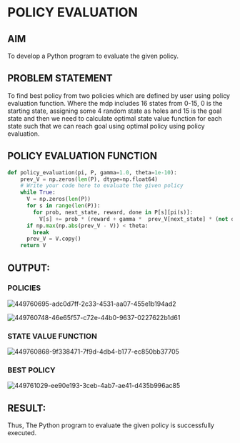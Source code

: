 # POLICY EVALUATION

## AIM
To develop a Python program to evaluate the given policy.

## PROBLEM STATEMENT
To find best policy from two policies which are defined by user using policy evaluation function. Where the mdp includes 16 states from 0-15, 0 is the starting state, assigning some 4 random state as holes and 15 is the goal state and then we need to calculate optimal state value function for each state such that we can reach goal using optimal policy using policy evaluation.
## POLICY EVALUATION FUNCTION
```python
def policy_evaluation(pi, P, gamma=1.0, theta=1e-10):
    prev_V = np.zeros(len(P), dtype=np.float64)
    # Write your code here to evaluate the given policy
    while True:
      V = np.zeros(len(P))
      for s in range(len(P)):
        for prob, next_state, reward, done in P[s][pi(s)]:
          V[s] += prob * (reward + gamma *  prev_V[next_state] * (not done))
      if np.max(np.abs(prev_V - V)) < theta:
        break
      prev_V = V.copy()
    return V
```
## OUTPUT:
### POLICIES
![449760695-adc0d7ff-2c33-4531-aa07-455e1b194ad2](https://github.com/user-attachments/assets/e0155004-0ba1-4723-9abb-3436ebfbdd30)

![449760748-46e65f57-c72e-44b0-9637-0227622b1d61](https://github.com/user-attachments/assets/e49a87b4-a8d6-4d5a-8388-5727a23f34f7)

### STATE VALUE FUNCTION
![449760868-9f338471-7f9d-4db4-b177-ec850bb37705](https://github.com/user-attachments/assets/66dc2e9d-cdc3-464e-9547-7f66320c9733)

### BEST POLICY

![449761029-ee90e193-3ceb-4ab7-ae41-d435b996ac85](https://github.com/user-attachments/assets/00ee7840-d697-4c73-bccf-a12fa0d9ca04)


## RESULT:

Thus, The Python program to evaluate the given policy is successfully executed.
